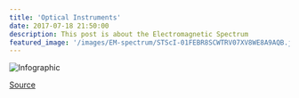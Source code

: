 ```yaml
---
title: 'Optical Instruments'
date: 2017-07-18 21:50:00
description: This post is about the Electromagnetic Spectrum
featured_image: '/images/EM-spectrum/STScI-01FEBR8SCWTRV07XV8WE8A9AQB.jpg'
---
```


![Infographic](/site/images/EM-spectrum/STScI-01FEBR8SCWTRV07XV8WE8A9AQB.jpg)

[Source](https://webbtelescope.org/contents/media/images/01FEBQTM8Y4FESTQ4N2AFQDBXH)
